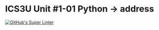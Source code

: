 # ICS3U Unit #1-01 Python → address
[![GitHub's Super Linter](https://github.com/Mr-Coxall/ICS3U-Unit1-01-Python-address/workflows/GitHub's%20Super%20Linter/badge.svg)](https://github.com/Mr-Coxall/ICS3U-Unit1-01-Python-address/actions)